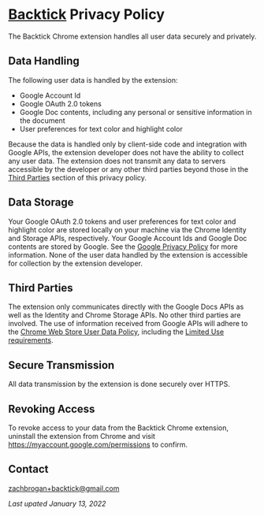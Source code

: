 # [Backtick](https://backtick.zachbrogan.com) Privacy Policy

The Backtick Chrome extension handles all user data securely and privately.

## Data Handling

The following user data is handled by the extension:

-   Google Account Id
-   Google OAuth 2.0 tokens
-   Google Doc contents, including any personal or sensitive information in the document
-   User preferences for text color and highlight color

Because the data is handled only by client-side code and integration with Google APIs, the extension developer does not have the ability to collect any user data. The extension does not transmit any data to servers accessible by the developer or any other third parties beyond those in the [Third Parties](#third-parties) section of this privacy policy.

## Data Storage

Your Google OAuth 2.0 tokens and user preferences for text color and highlight color are stored locally on your machine via the Chrome Identity and Storage APIs, respectively. Your Google Account Ids and Google Doc contents are stored by Google. See the [Google Privacy Policy](https://policies.google.com/privacy) for more information. None of the user data handled by the extension is accessible for collection by the extension developer.

## Third Parties

The extension only communicates directly with the Google Docs APIs as well as the Identity and Chrome Storage APIs. No other third parties are involved. The use of information received from Google APIs will adhere to the [Chrome Web Store User Data Policy](https://developer.chrome.com/docs/webstore/program_policies/), including the [Limited Use requirements](https://developer.chrome.com/docs/webstore/program_policies/#limited_use).

## Secure Transmission

All data transmission by the extension is done securely over HTTPS.

## Revoking Access

To revoke access to your data from the Backtick Chrome extension, uninstall the extension from Chrome and visit <https://myaccount.google.com/permissions> to confirm.

## Contact

zachbrogan+backtick@gmail.com

_Last upated January 13, 2022_

